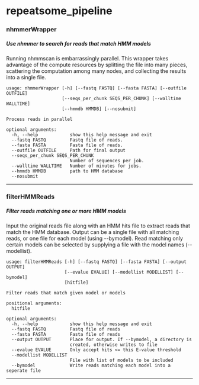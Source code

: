 repeatsome_pipeline
===================

### nhmmerWrapper

##### Use nhmmer to search for reads that match HMM models

Running nhmmscan is embarrassingly parallel. This wrapper takes advantage of the compute
resources by splitting the file into many pieces, scattering the computation among many
nodes, and collecting the results into a single file.

    usage: nhmmerWrapper [-h] [--fastq FASTQ] [--fasta FASTA] [--outfile OUTFILE]
                         [--seqs_per_chunk SEQS_PER_CHUNK] [--walltime WALLTIME]
                         [--hmmdb HMMDB] [--nosubmit]
    
    Process reads in parallel
    
    optional arguments:
      -h, --help            show this help message and exit
      --fastq FASTQ         Fastq file of reads.
      --fasta FASTA         Fasta file of reads.
      --outfile OUTFILE     Path for final output
      --seqs_per_chunk SEQS_PER_CHUNK
                            Number of sequences per job.
      --walltime WALLTIME   Number of minutes for jobs.
      --hmmdb HMMDB         path to HMM database
      --nosubmit

---

### filterHMMReads

##### Filter reads matching one or more HMM models

Input the original reads file along with an HMM hits file to extract reads that match
the HMM database. Output can be a single file with all matching reads, or one file for each
model (using --bymodel). Read matching only certain models can be selected by supplying a
file with the model names (--modellist).


    usage: filterHMMReads [-h] [--fastq FASTQ] [--fasta FASTA] [--output OUTPUT]
                          [--evalue EVALUE] [--modellist MODELLIST] [--bymodel]
                          [hitfile]
    
    Filter reads that match given model or models
    
    positional arguments:
      hitfile
    
    optional arguments:
      -h, --help            show this help message and exit
      --fastq FASTQ         Fastq file of reads
      --fasta FASTA         Fasta file of reads
      --output OUTPUT       Place for output. If --bymodel, a directory is
                            created, otherwise writes to file
      --evalue EVALUE       Only accept hits <= this E-value threshold
      --modellist MODELLIST
                            File with list of models to be included
      --bymodel             Write reads matching each model into a seperate file

---

